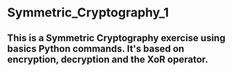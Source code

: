 # Symmetric_Cryptography_1

## This is a Symmetric Cryptography exercise using basics Python commands. It's based on encryption, decryption and the XoR operator.

